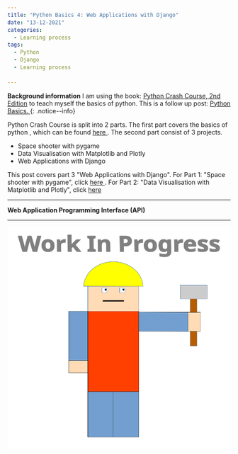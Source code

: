 ```yaml
---
title: "Python Basics 4: Web Applications with Django"
date: "13-12-2021"
categories:
  - Learning process
tags:
  - Python
  - Django
  - Learning process

---
```


**Background information** I am using the book: <a href="https://nostarch.com/pythoncrashcourse2e">Python Crash Course, 2nd Edition</a> to teach myself the basics of python. This is a follow up post: <a href="https://khkhiu.github.io/learning%20process/personal-python-basics/"> Python Basics. </a>
{: .notice--info}


Python Crash Course is split into 2 parts. The first part covers the basics of python , which can be found <a href="https://khkhiu.github.io/learning%20process/personal-python-basics/"> here </a>. The second part consist of 3 projects.

- Space shooter with pygame
- Data Visualisation with Matplotlib and Plotly
- Web Applications with Django

This post covers part 3 "Web Applications with Django". For Part 1: "Space shooter with pygame", click <a href="https://khkhiu.github.io/learning%20process/personal-python-basics_2-pygame/"> here </a>. For Part 2: "Data Visualisation with Matplotlib and Plotly", click <a href="https://khkhiu.github.io/learning%20process/personal-python-basics_3-Matplotlib/"> here </a>


***

<strong>Web Application Programming Interface (API)</strong>

***

![WIP](/assets/images/common/WIP.png)